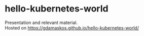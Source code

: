 # hello-kubernetes-world
Presentation and relevant material.  
Hosted on https://gdamaskos.github.io/hello-kubernetes-world/

